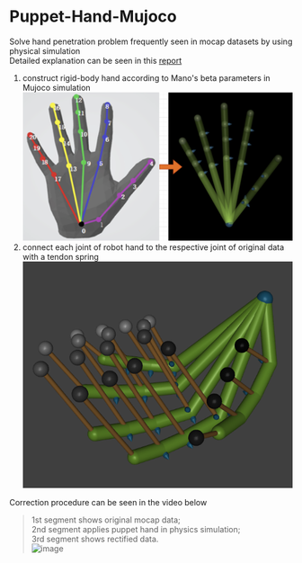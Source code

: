 # Puppet-Hand-Mujoco  
Solve hand penetration problem frequently seen in mocap datasets by using physical simulation  
Detailed explanation can be seen in this [report](https://github.com/Hongboooooo/Puppet-Hand-Mujoco/blob/main/PracticalReport_Hongbo.pdf)
  1. construct rigid-body hand according to Mano's beta parameters in Mujoco simulation  
![image](https://github.com/Hongboooooo/Puppet-Hand-Mujoco/blob/main/MANO2RigidHand.png)  
  2. connect each joint of robot hand to the respective joint of original data with a tendon spring  
![image](https://github.com/Hongboooooo/Puppet-Hand-Mujoco/blob/main/puppet%20hand%20with%20tendon.png)  

Correction procedure can be seen in the video below  
>  1st segment shows original mocap data;  
>  2nd segment applies puppet hand in physics simulation;  
>  3rd segment shows rectified data.  
![image](https://github.com/Hongboooooo/Puppet-Hand-Mujoco/blob/main/PuppetHand.gif)
